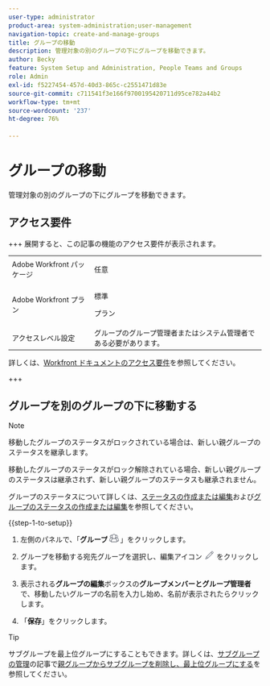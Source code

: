 ```yaml
---
user-type: administrator
product-area: system-administration;user-management
navigation-topic: create-and-manage-groups
title: グループの移動
description: 管理対象の別のグループの下にグループを移動できます。
author: Becky
feature: System Setup and Administration, People Teams and Groups
role: Admin
exl-id: f5227454-457d-40d3-865c-c2551471d83e
source-git-commit: c711541f3e166f9700195420711d95ce782a44b2
workflow-type: tm+mt
source-wordcount: '237'
ht-degree: 76%

---
```


# グループの移動

管理対象の別のグループの下にグループを移動できます。

## アクセス要件

+++ 展開すると、この記事の機能のアクセス要件が表示されます。

<table style="table-layout:auto"> 
 <col> 
 <col> 
 <tbody> 
  <tr> 
   <td>Adobe Workfront パッケージ</td> 
   <td><p>任意</p></td> 
  </tr> 
  <tr> 
   <td>Adobe Workfront プラン</td> 
   <td><p>標準</p>
       <p>プラン</p></td>
  </tr>
  <tr> 
   <td>アクセスレベル設定</td> 
   <td>グループのグループ管理者またはシステム管理者である必要があります。</td>
  </tr>
 </tbody> 
</table>

詳しくは、[Workfront ドキュメントのアクセス要件](/help/quicksilver/administration-and-setup/add-users/access-levels-and-object-permissions/access-level-requirements-in-documentation.md)を参照してください。

+++

## グループを別のグループの下に移動する

>[!NOTE]
>
>移動したグループのステータスがロックされている場合は、新しい親グループのステータスを継承します。
>
>移動したグループのステータスがロック解除されている場合、新しい親グループのステータスは継承されず、新しい親グループのステータスも継承されません。
>
>グループのステータスについて詳しくは、[ステータスの作成または編集](../../../administration-and-setup/customize-workfront/creating-custom-status-and-priority-labels/create-or-edit-a-status.md)および[グループのステータスの作成または編集](../../../administration-and-setup/manage-groups/manage-group-statuses/create-or-edit-a-group-status.md)を参照してください。

{{step-1-to-setup}}

1. 左側のパネルで、「**グループ**![&#x200B; グループ &#x200B;](assets/groups-icon.png)」をクリックします。

1. グループを移動する宛先グループを選択し、編集アイコン ![&#x200B; 編集アイコン &#x200B;](assets/edit-icon.png) をクリックします。
1. 表示される&#x200B;**グループの編集**&#x200B;ボックスの&#x200B;**グループメンバーとグループ管理者**&#x200B;で、移動したいグループの名前を入力し始め、名前が表示されたらクリックします。
1. 「**保存**」をクリックします。

>[!TIP]
>
>サブグループを最上位グループにすることもできます。詳しくは、[サブグループの管理](../../../administration-and-setup/manage-groups/create-and-manage-subgroups/manage-subgroups.md)の記事で[親グループからサブグループを削除し、最上位グループにする](../../../administration-and-setup/manage-groups/create-and-manage-subgroups/manage-subgroups.md#make)を参照してください。
